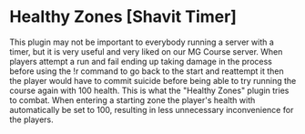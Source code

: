 # Healthy Zones [Shavit Timer]

This plugin may not be important to everybody running a server with a timer, but it is very useful and very liked on our MG Course server. 
When players attempt a run and fail ending up taking damage in the process before using the !r command to go back to the start and reattempt it then the player would have to commit suicide before being able to try running the course again with 100 health. 
This is what the "Healthy Zones" plugin tries to combat. When entering a starting zone the player's health with automatically be set to 100, resulting in less unnecessary inconvenience for the players.

